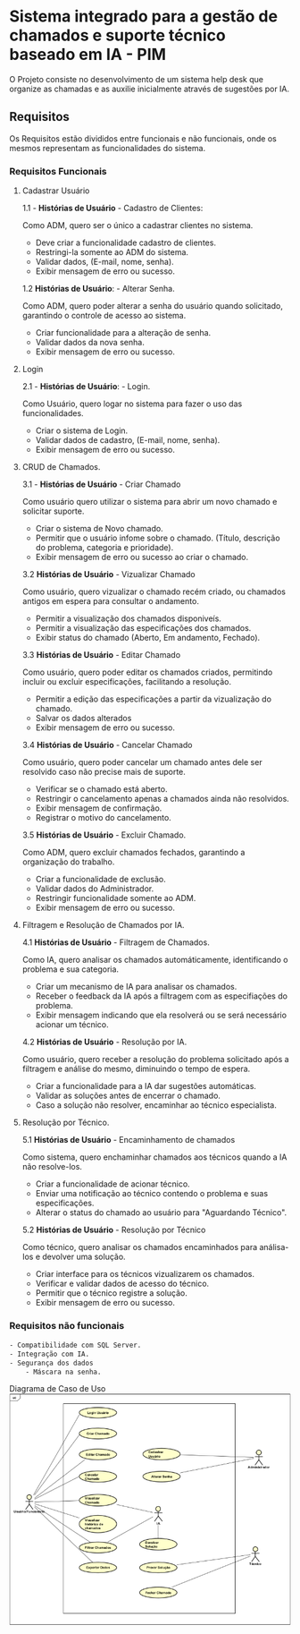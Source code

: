 # Sistema integrado para a gestão de chamados e suporte técnico baseado em IA - PIM 
O Projeto consiste no desenvolvimento de um sistema help desk que organize as chamadas e as auxilie inicialmente através de sugestões por IA.

## Requisitos
Os Requisitos estão divididos entre funcionais e não funcionais, onde os mesmos representam as funcionalidades do sistema.
### Requisitos Funcionais
1. Cadastrar Usuário

    1.1 - **Histórias de Usuário** - Cadastro de Clientes:

    Como ADM, quero ser o único a cadastrar clientes no sistema.

    - Deve criar a funcionalidade cadastro de clientes.
    - Restringi-la somente ao ADM do sistema.
    - Validar dados, (E-mail, nome, senha).
    - Exibir mensagem de erro ou sucesso.

    1.2 **Histórias de Usuário**: - Alterar Senha.

    Como ADM, quero poder alterar a senha do usuário quando solicitado, garantindo o controle de acesso ao sistema.

    - Criar funcionalidade para a alteração de senha.
    - Validar dados da nova senha.
    - Exibir mensagem de erro ou sucesso.

2. Login

    2.1 - **Histórias de Usuário**: - Login.

    Como Usuário, quero logar no sistema para fazer o uso das funcionalidades.

    - Criar o sistema de Login.
    - Validar dados de cadastro, (E-mail, nome, senha).
    - Exibir mensagem de erro ou sucesso.

3. CRUD de Chamados.

    3.1 - **Histórias de Usuário** - Criar Chamado

    Como usuário quero utilizar o sistema para abrir um novo chamado e solicitar suporte.

    - Criar o sistema de Novo chamado.
    - Permitir que o usuário infome sobre o chamado. (Título, descrição do problema, categoria e prioridade).
    - Exibir mensagem de erro ou sucesso ao criar o chamado.

    3.2 **Histórias de Usuário** - Vizualizar Chamado

    Como usuário, quero vizualizar o chamado recém criado, ou chamados antigos em espera para consultar o andamento.

    - Permitir a visualização dos chamados disponiveís.
    - Permitir a visualização das especificações dos chamados.
    - Exibir status do chamado (Aberto, Em andamento, Fechado).

    3.3 **Histórias de Usuário** - Editar Chamado

    Como usuário, quero poder editar os chamados criados, permitindo incluir ou excluir especificações, facilitando a resolução.

    - Permitir a edição das especificações a partir da vizualização do chamado.
    - Salvar os dados alterados
    - Exibir mensagem de erro ou sucesso.

    3.4 **Histórias de Usuário** - Cancelar Chamado

    Como usuário, quero poder cancelar um chamado antes dele ser resolvido caso não precise mais de suporte.

    - Verificar se o chamado está aberto.
    - Restringir o cancelamento apenas a chamados ainda não resolvidos.
    - Exibir mensagem de confirmação.
    - Registrar o motivo do cancelamento.

    3.5 **Histórias de Usuário** - Excluir Chamado.

    Como ADM, quero excluir chamados fechados, garantindo a organização do trabalho.

    - Criar a funcionalidade de exclusão.
    - Validar dados do Administrador.
    - Restringir funcionalidade somente ao ADM.
    - Exibir mensagem de erro ou sucesso.


4. Filtragem e Resolução de Chamados por IA.

    4.1 **Histórias de Usuário** - Filtragem de Chamados.

    Como IA, quero analisar os chamados automáticamente, identificando o problema e sua categoria.

    - Criar um mecanismo de IA para analisar os chamados.
    - Receber o feedback da IA após a filtragem com as especifiações do problema.
    - Exibir mensagem indicando que ela resolverá ou se será necessário acionar um técnico.

    4.2 **Histórias de Usuário** - Resolução por IA.

    Como usuário, quero receber a resolução do problema solicitado após a filtragem e análise do mesmo, diminuindo o tempo de espera.

    - Criar a funcionalidade para a IA dar sugestões automáticas. 
    - Validar as soluções antes de encerrar o chamado.
    - Caso a solução não resolver, encaminhar ao técnico especialista.

5. Resolução por Técnico.

    5.1 **Histórias de Usuário** - Encaminhamento de chamados

    Como sistema, quero enchaminhar chamados aos técnicos quando a IA não resolve-los.

    - Criar a funcionalidade de acionar técnico.
    - Enviar uma notificação ao técnico contendo o problema e suas especificações.
    - Alterar o status do chamado ao usuário para "Aguardando Técnico".

    5.2 **Histórias de Usuário** - Resolução por Técnico

    Como técnico, quero analisar os chamados encaminhados para análisa-los e devolver uma solução.

    - Criar interface para os técnicos vizualizarem os chamados.
    - Verificar e validar dados de acesso do técnico.
    - Permitir que o técnico registre a solução.
    - Exibir mensagem de erro ou sucesso.

### Requisitos não funcionais
    - Compatibilidade com SQL Server.
    - Integração com IA.
    - Segurança dos dados
        - Máscara na senha.

    
Diagrama de Caso de Uso
[![Diagrama de Caso de Uso](https://github.com/PedroRSouza0/PIM3/blob/main/Caso_De_Uso.png?raw=true)](https://github.com/PedroRSouza0/PIM3/blob/main/DiagramaProjeto.asta)

